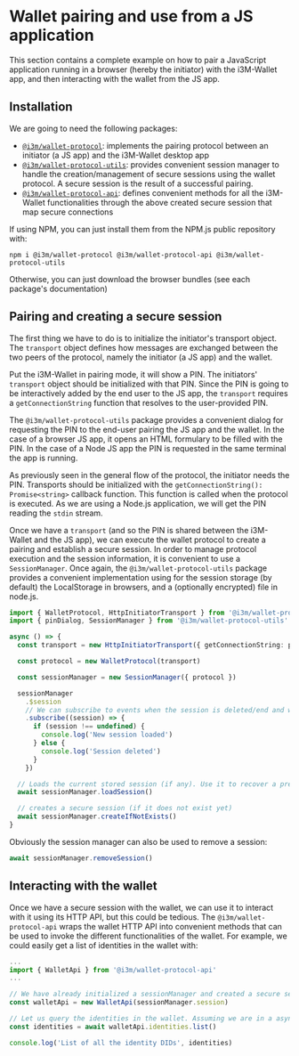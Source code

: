 # Wallet pairing and use from a JS application

This section contains a complete example on how to pair a JavaScript application running in a browser (hereby the initiator) with the i3M-Wallet app, and then interacting with the wallet from the JS app.

## Installation

We are going to need the following packages:

- [`@i3m/wallet-protocol`](../../): implements the pairing protocol between an initiator (a JS app) and the i3M-Wallet desktop app
- [`@i3m/wallet-protocol-utils`](../../../wallet-protocol-utils/): provides convenient session manager to handle the creation/management of secure sessions using the wallet protocol. A secure session is the result of a successful pairing.
- [`@i3m/wallet-protocol-api`](../../../wallet-protocol-api/): defines convenient methods for all the i3M-Wallet functionalities through the above created secure session that map secure connections

If using NPM, you can just install them from the NPM.js public repository with:

```console
npm i @i3m/wallet-protocol @i3m/wallet-protocol-api @i3m/wallet-protocol-utils
```

Otherwise, you can just download the browser bundles (see each package's documentation)

## Pairing and creating a secure session

The first thing we have to do is to initialize the initiator's transport object. The `transport` object defines how messages are exchanged between the two peers of the protocol, namely the initiator (a JS app) and the wallet.

Put the i3M-Wallet in pairing mode, it will show a PIN. The initiators' `transport` object should be initialized with that PIN. Since the PIN is going to be interactively added by the end user to the JS app, the `transport` requires a `getConnectionString` function that resolves to the user-provided PIN.

The `@i3m/wallet-protocol-utils` package provides a convenient dialog for requesting the PIN to the end-user pairing the JS app and the wallet. In the case of a browser JS app, it opens an HTML formulary to be filled with the PIN. In the case of a Node JS app the PIN is requested in the same terminal the app is running.

As previously seen in the general flow of the protocol, the initiator needs the PIN. Transports should be initialized with the `getConnectionString(): Promise<string>` callback function. This function is called when the protocol is executed. As we are using a Node.js application, we will get the PIN reading the `stdin` stream.

Once we have a `transport` (and so the PIN is shared between the i3M-Wallet and the JS app), we can execute the wallet protocol to create a pairing and establish a secure session. In order to manage protocol execution and the session information, it is convenient to use a `SessionManager`. Once again, the `@i3m/wallet-protocol-utils` package provides a convenient implementation using for the session storage (by default) the LocalStorage in browsers, and a (optionally encrypted) file in node.js.

```typescript
import { WalletProtocol, HttpInitiatorTransport } from '@i3m/wallet-protocol'
import { pinDialog, SessionManager } from '@i3m/wallet-protocol-utils'

async () => {
  const transport = new HttpInitiatorTransport({ getConnectionString: pinDialog })

  const protocol = new WalletProtocol(transport)

  const sessionManager = new SessionManager({ protocol })

  sessionManager
    .$session
    // We can subscribe to events when the session is deleted/end and when a new one is created
    .subscribe((session) => {
      if (session !== undefined) {
        console.log('New session loaded')
      } else {
        console.log('Session deleted')
      }
    })

  // Loads the current stored session (if any). Use it to recover a previously created session
  await sessionManager.loadSession()

  // creates a secure session (if it does not exist yet)
  await sessionManager.createIfNotExists()
}


```

Obviously the session manager can also be used to remove a session:

```typescript
await sessionManager.removeSession()
```

## Interacting with the wallet

Once we have a secure session with the wallet, we can use it to interact with it using its HTTP API, but this could be tedious. The `@i3m/wallet-protocol-api` wraps the wallet HTTP API into convenient methods that can be used to invoke the different functionalities of the wallet. For example, we could easily get a list of identities in the wallet with:

```typescript
...
import { WalletApi } from '@i3m/wallet-protocol-api'
...

// We have already initialized a sessionManager and created a secure sessiot
const walletApi = new WalletApi(sessionManager.session)

// Let us query the identities in the wallet. Assuming we are in a async function
const identities = await walletApi.identities.list()

console.log('List of all the identity DIDs', identities) 
```
